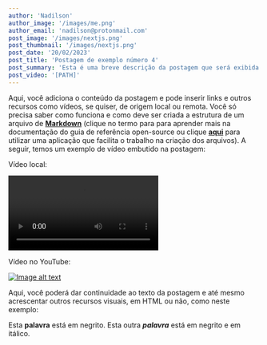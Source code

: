 ```yaml
---
author: 'Nadilson'
author_image: '/images/me.png'
author_email: 'nadilson@protonmail.com'
post_image: '/images/nextjs.png'
post_thumbnail: '/images/nextjs.png'
post_date: '20/02/2023'
post_title: 'Postagem de exemplo número 4'
post_summary: 'Esta é uma breve descrição da postagem que será exibida ao usuário'
post_video: '[PATH]'
---
```


Aqui, você adiciona o conteúdo da postagem e pode inserir links e outros recursos como vídeos, se quiser, de origem local ou remota. Você só precisa saber como funciona e como deve ser criada a estrutura de um arquivo de **[Markdown](https://www.markdownguide.org/getting-started/)** (clique no termo para para aprender mais na documentação do guia de referência open-source ou clique **[aqui](https://markdownmonster.west-wind.com/)** para utilizar uma aplicação que facilita o trabalho na criação dos arquivos). A seguir, temos um exemplo de vídeo embutido na postagem:

Vídeo local:

 <video controls class="relative z-10 w-auto min-w-full min-h-full max-w-none aspect-auto">
    <source src="LOCAL_DO_VIDEO_AQUI" type="video/mp4" />
    Seu navegador não suporta a exibição de vídeos.
</video>

Vídeo no YouTube:

[![Image alt text](https://img.youtube.com/vi/vZaldeUg6D0/0.jpg)](https://www.youtube.com/watch?v=vZaldeUg6D0)


Aqui, você poderá dar continuidade ao texto da postagem e até mesmo acrescentar outros recursos visuais, em HTML ou não, como neste exemplo:

Esta **palavra** está em negrito. Esta outra <em>**palavra**</em> está em negrito e em itálico.